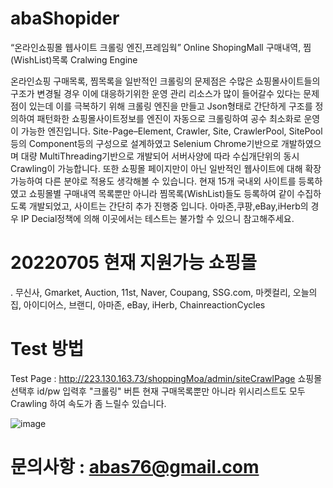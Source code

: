 # abaShopider
“온라인쇼핑몰 웹사이트 크롤링 엔진,프레임웍”
Online ShopingMall 구매내역, 찜(WishList)목록 Cralwing Engine


온라인쇼핑 구매목록, 찜목록을
일반적인 크롤링의 문제점은 수많은 쇼핑몰사이트들의 구조가 변경될 경우 이에 대응하기위한 운영 관리 리소스가 많이 들어갈수 있다는 문제점이 있는데 
이를 극복하기 위해 크롤링 엔진을 만들고 Json형태로 간단하게 구조를 정의하여 패턴화한 쇼핑몰사이트정보를 엔진이 자동으로 크롤링하여 
공수 최소화로 운영이 가능한 엔진입니다.
Site-Page–Element, Crawler, Site, CrawlerPool, SitePool등의 Component등의 구성으로 설계하였고 Selenium Chrome기반으로 개발하였으며 
대량 MultiThreading기반으로 개발되어 서버사양에 따라 수십개단위의 동시 Crawling이 가능합니다. 또한 쇼핑몰 페이지만이 아닌  일반적인 웹사이트에 대해 확장 가능하여 다른 분야로 적용도 생각해볼 수 있습니다.
현재 15개 국내외 사이트를 등록하였고 쇼핑몰별 구매내역 목록뿐만 아니라 찜목록(WishList)들도 등록하여 같이 수집하도록 개발되었고, 사이트는 간단히 추가 진행중 입니다. 
아마존,쿠팡,eBay,iHerb의 경우 IP Decial정책에 의해 이곳에서는 테스트는 불가할 수 있으니 참고해주세요.


# 20220705 현재 지원가능 쇼핑몰
 . 무신사, Gmarket, Auction, 11st, Naver, Coupang, SSG.com, 마켓컬리, 오늘의집, 아이디어스, 브랜디, 아마존, eBay, iHerb, ChainreactionCycles


# Test 방법
Test Page : http://223.130.163.73/shoppingMoa/admin/siteCrawlPage
쇼핑몰 선택후 id/pw 입력후 "크롤링" 버튼
현재 구매목록뿐만 아니라 위시리스트도 모두 Crawling 하여 속도가 좀 느릴수 있습니다.




![image](https://user-images.githubusercontent.com/24688298/177270430-469b72d2-ffa7-4dda-baac-b477703fc9b2.png)






# 문의사항 : abas76@gmail.com

